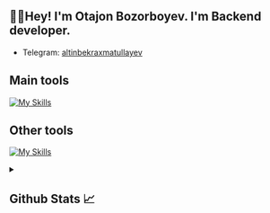 <p><h2>👋🏻Hey! I'm Otajon Bozorboyev. I'm Backend developer.</h2></p>


- Telegram:                           [altinbekraxmatullayev](https://t.me/altinbekraxmatullaev)
## Main tools
[![My Skills](https://skillicons.dev/icons?i=python,html)](https://skillicons.dev)

## Other tools
[![My Skills](https://skillicons.dev/icons?i=git,github,vscode,pycharm)](https://skillicons.dev)

<details>
  <summary><b><h2>Github Stats 📈 <h2></b></summary>
  <a href="https://github.com/altinbekraxmatullayev">
    <p align="left">
      <img src="https://github-profile-summary-cards.vercel.app/api/cards/profile-details?username=altinbekraxmatullayev&theme=github_dark">
      <img align="left" src="https://github-profile-summary-cards.vercel.app/api/cards/stats?username=altinbekraxmatullayev&theme=github_dark">
      <img align="left" src="https://github-profile-summary-cards.vercel.app/api/cards/productive-time?username=altinbekraxmatullayev&theme=github_dark&utcOffset=5"><br>
    </p>
  </a> 
</details>
